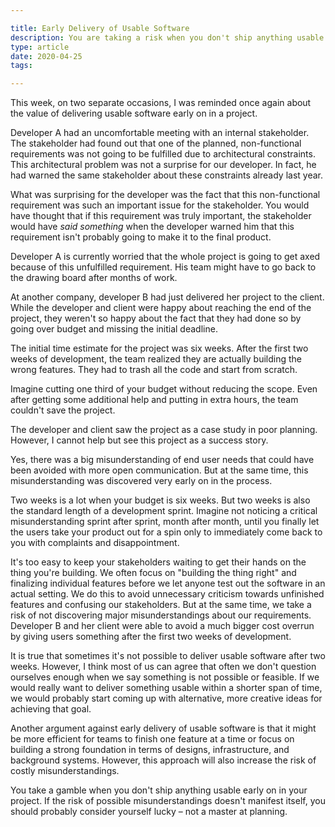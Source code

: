 ```yaml
---

title: Early Delivery of Usable Software
description: You are taking a risk when you don't ship anything usable early on in a software project
type: article
date: 2020-04-25
tags:

---
```


This week, on two separate occasions, I was reminded once again about the value of delivering usable software early on in a project.

Developer A had an uncomfortable meeting with an internal stakeholder. The stakeholder had found out that one of the planned, non-functional requirements was not going to be fulfilled due to architectural constraints. This architectural problem was not a surprise for our developer. In fact, he had warned the same stakeholder about these constraints already last year.

What was surprising for the developer was the fact that this non-functional requirement was such an important issue for the stakeholder. You would have thought that if this requirement was truly important, the stakeholder would have *said something* when the developer warned him that this requirement isn't probably going to make it to the final product.

Developer A is currently worried that the whole project is going to get axed because of this unfulfilled requirement. His team might have to go back to the drawing board after months of work.

At another company, developer B had just delivered her project to the client. While the developer and client were happy about reaching the end of the project, they weren't so happy about the fact that they had done so by going over budget and missing the initial deadline.

The initial time estimate for the project was six weeks. After the first two weeks of development, the team realized they are actually building the wrong features. They had to trash all the code and start from scratch.

Imagine cutting one third of your budget without reducing the scope. Even after getting some additional help and putting in extra hours, the team couldn't save the project.

The developer and client saw the project as a case study in poor planning. However, I cannot help but see this project as a success story.

Yes, there was a big misunderstanding of end user needs that could have been avoided with more open communication. But at the same time, this misunderstanding was discovered very early on in the process.

Two weeks is a lot when your budget is six weeks. But two weeks is also the standard length of a development sprint. Imagine not noticing a critical misunderstanding sprint after sprint, month after month, until you finally let the users take your product out for a spin only to immediately come back to you with complaints and disappointment.

It's too easy to keep your stakeholders waiting to get their hands on the thing you're building. We often focus on "building the thing right" and finalizing individual features before we let anyone test out the software in an actual setting. We do this to avoid unnecessary criticism towards unfinished features and confusing our stakeholders. But at the same time, we take a risk of not discovering major misunderstandings about our requirements. Developer B and her client were able to avoid a much bigger cost overrun by giving users something after the first two weeks of development.

It is true that sometimes it's not possible to deliver usable software after two weeks. However, I think most of us can agree that often we don't question ourselves enough when we say something is not possible or feasible. If we would really want to deliver something usable within a shorter span of time, we would probably start coming up with alternative, more creative ideas for achieving that goal.

Another argument against early delivery of usable software is that it might be more efficient for teams to finish one feature at a time or focus on building a strong foundation in terms of designs, infrastructure, and background systems. However, this approach will also increase the risk of costly misunderstandings.

You take a gamble when you don't ship anything usable early on in your project. If the risk of possible misunderstandings doesn't manifest itself, you should probably consider yourself lucky – not a master at planning.
